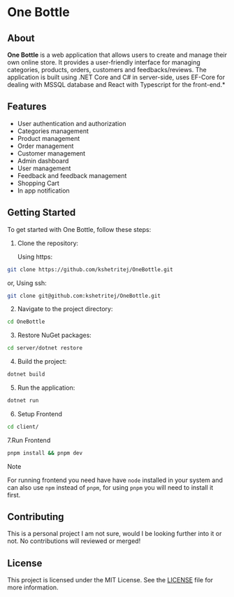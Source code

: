 # One Bottle

## About

**One Bottle** is a web application that allows users to create and manage their own online store. It provides a user-friendly interface for managing categories, products, orders, customers and feedbacks/reviews. The application is built using .NET Core and C# in server-side, uses EF-Core for dealing with MSSQL database and React with Typescript for the front-end.\*

## Features

- User authentication and authorization
- Categories management
- Product management
- Order management
- Customer management
- Admin dashboard
- User management
- Feedback and feedback management
- Shopping Cart
- In app notification

## Getting Started

To get started with One Bottle, follow these steps:

1. Clone the repository:

   Using https:

```bash
git clone https://github.com/kshetritej/OneBottle.git
```

or,
Using ssh:

```bash
git clone git@github.com:kshetritej/OneBottle.git
```

2. Navigate to the project directory:

```bash
cd OneBottle
```

3. Restore NuGet packages:

```bash
cd server/dotnet restore
```

4. Build the project:

```bash
dotnet build
```

5. Run the application:

```bash
dotnet run
```

6. Setup Frontend

```bash
cd client/
```

7.Run Frontend

```bash
pnpm install && pnpm dev
```
> [!NOTE]
> For running frontend you need have have `node` installed in your system and can also use `npm` instead of `pnpm`, for using `pnpm` you will need to install it first.

## Contributing
This is a personal project I am not sure, would I be looking further into it or not. No contributions will reviewed or merged!
## License

This project is licensed under the MIT License. See the [LICENSE](LICENSE) file for more information.
